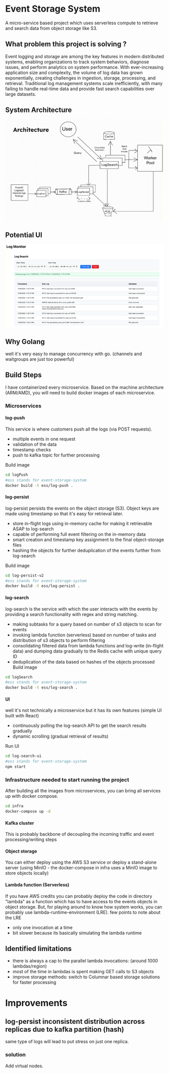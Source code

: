 # Event Storage System
A micro-service based project which uses serverless compute to retrieve and search data from object storage like S3.



## What problem this project is solving ?
Event logging and storage are among the key features in modern distributed systems, enabling organizations to track system behaviors, diagnose issues, and perform analytics on system performance. With ever-increasing application size and complexity, the volume of log data has grown exponentially, creating challenges in ingestion, storage, processing, and retrieval. Traditional log management systems scale inefficiently, with many failing to handle real-time data and provide fast search capabilities over large datasets.

## System Architecture
![System Architecture](docs/architecture.png)

## Potential UI 
![UI](docs/ui1.png)

## Why Golang
well it's very easy to manage concurrency with go. (channels and waitgroups are just too powerful)
## Build Steps

I have containerized every microservice. Based on the machine architecture (ARM/AMD), you will need to build docker images of each microservice.

### Microservices

#### log-push
This service is where customers push all the logs (via POST requests).
- multiple events in one request
- validation of the data
- timestamp checks
- push to kafka topic for further processing

Build image 
```bash
cd logPush
#ess stands for event-storage-system
docker build -t ess/log-push .
```

#### log-persist
log-persist persists the events on the object storage (S3). Object keys are made using timestamp so that it's easy for retrieval later.
- store in-flight logs using in-memory cache for making it retrievable ASAP to log-search
- capable of performing full event filtering on the in-memory data
- smart creation and timestamp key assignment to the final object-storage files
- hashing the objects for further deduplication of the events further from log-search

Build image 
```bash
cd log-persist-v2
#ess stands for event-storage-system
docker build -t ess/log-persist .
```

#### log-search

log-search is the service with which the user interacts with the events by providing a search functionality with regex and string matching.
- making subtasks for a query based on number of s3 objects to scan for events
- invoking lambda function (serverless) based on number of tasks and distribution of s3 objects to perform filtering
- consolidating filtered data from lambda functions and log-write (in-flight data) and dumping data gradually to the Redis cache with unique query ID
- deduplication of the data based on hashes of the objects processed
Build image 
```bash
cd logSearch
#ess stands for event-storage-system
docker build -t ess/log-search .
```

#### UI
well it's not technically a microservice but it has its own features (simple UI built with React)
- continuously polling the log-search API to get the search results gradually
- dynamic scrolling (gradual retrieval of results)

Run UI
```bash
cd log-search-ui
#ess stands for event-storage-system
npm start
```

### Infrastructure needed to start running the project
After building all the images from microservices, you can bring all services up with docker compose.

```bash
cd infra
docker-compose up -d
```

#### Kafka cluster
This is probably backbone of decoupling the incoming traffic and event processing/writing steps

#### Object storage
You can either deploy using the AWS S3 service or deploy a stand-alone server (using MinIO - the docker-compose in infra uses a MinIO image to store objects locally)

#### Lambda function (Serverless)

If you have AWS credits you can probably deploy the code in directory "lambda" as a function which has to have access to the events objects in object storage.
But, for playing around to know how system works, you can probably use lambda-runtime-environment (LRE). 
few points to note about the LRE
- only one invocation at a time
- bit slower because its basically simulating the lambda runtime


## Identified limitations
- there is always a cap to the parallel lambda invocations: (around 1000 lambdas/region)
- most of the time in lambdas is spent making GET calls to S3 objects
- improve storage methods: switch to Columnar based storage solutions for faster processing



# Improvements 
## log-persist inconsistent distribution across replicas due to kafka partition (hash)

same type of logs will lead to put stress on just one replica. 

### solution 
Add virtual nodes.


